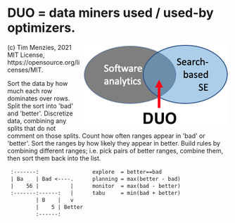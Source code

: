
# DUO = data miners used / used-by optimizers.

<img align=right src="/etc/img/duo.png">
(c) Tim Menzies, 2021 MIT License, https://opensource.org/licenses/MIT.

Sort the data by how much each row dominates over rows.  Split the
sort into 'bad' and 'better'. Discretize data, combining any splits
that do not comment on those splits.  Count how often ranges appear
in 'bad' or 'better'.  Sort the ranges by how likely they appear
in better.  Build rules by combining different ranges; i.e.  pick
pairs of better ranges, combine them, then sort them back into the
list.

     :-------:                 explore  = better==bad
     | Ba    | Bad <----.      planning = max(better - bad)
     |    56 |          |      monitor  = max(bad - better)
     :-------:------:   |      tabu     = min(bad + better)
             | B    |   v
             |    5 | Better
             :------:


